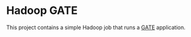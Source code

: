 Hadoop GATE
===========

This project contains a simple Hadoop job that runs a [GATE](http://gate.ac.uk/ "GATE") application.
